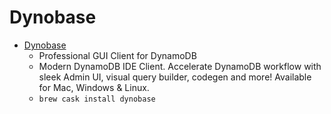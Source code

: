 # Dynobase
- [Dynobase](https://dynobase.dev/)
  -  Professional GUI Client for DynamoDB
  - Modern DynamoDB IDE Client. Accelerate DynamoDB workflow with sleek Admin UI, visual query builder, codegen and more! Available for Mac, Windows & Linux.
  - `brew cask install dynobase`
